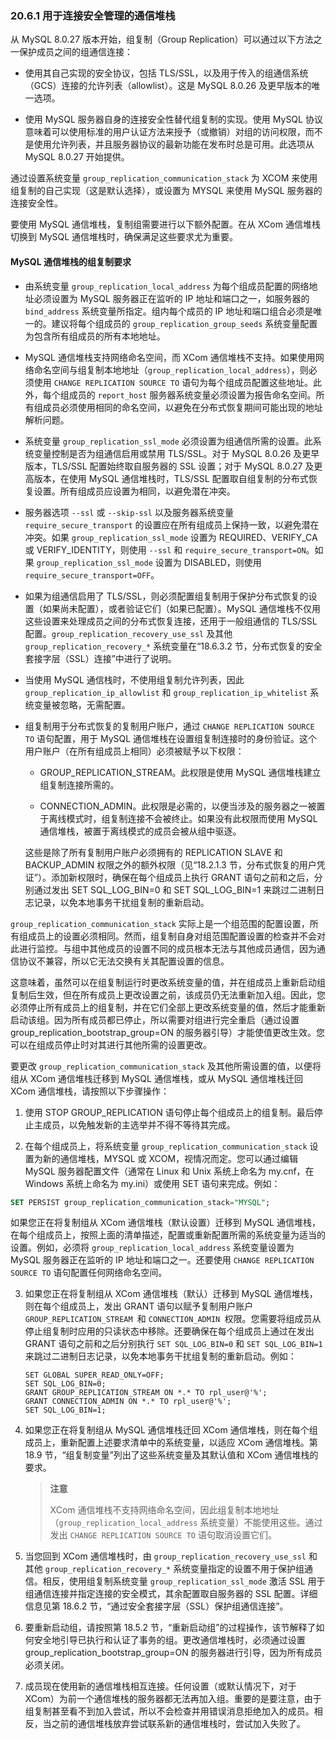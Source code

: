 ### 20.6.1 用于连接安全管理的通信堆栈

从 MySQL 8.0.27 版本开始，组复制（Group Replication）可以通过以下方法之一保护成员之间的组通信连接：

- 使用其自己实现的安全协议，包括 TLS/SSL，以及用于传入的组通信系统（GCS）连接的允许列表（allowlist）。这是 MySQL 8.0.26 及更早版本的唯一选项。
  
- 使用 MySQL 服务器自身的连接安全性替代组复制的实现。使用 MySQL 协议意味着可以使用标准的用户认证方法来授予（或撤销）对组的访问权限，而不是使用允许列表，并且服务器协议的最新功能在发布时总是可用。此选项从 MySQL 8.0.27 开始提供。

通过设置系统变量 `group_replication_communication_stack` 为 XCOM 来使用组复制的自己实现（这是默认选择），或设置为 MYSQL 来使用 MySQL 服务器的连接安全性。

要使用 MySQL 通信堆栈，复制组需要进行以下额外配置。在从 XCom 通信堆栈切换到 MySQL 通信堆栈时，确保满足这些要求尤为重要。

#### MySQL 通信堆栈的组复制要求

- 由系统变量 `group_replication_local_address` 为每个组成员配置的网络地址必须设置为 MySQL 服务器正在监听的 IP 地址和端口之一，如服务器的 `bind_address` 系统变量所指定。组内每个成员的 IP 地址和端口组合必须是唯一的。建议将每个组成员的 `group_replication_group_seeds` 系统变量配置为包含所有组成员的所有本地地址。

- MySQL 通信堆栈支持网络命名空间，而 XCom 通信堆栈不支持。如果使用网络命名空间与组复制本地地址（`group_replication_local_address`），则必须使用 `CHANGE REPLICATION SOURCE TO` 语句为每个组成员配置这些地址。此外，每个组成员的 `report_host` 服务器系统变量必须设置为报告命名空间。所有组成员必须使用相同的命名空间，以避免在分布式恢复期间可能出现的地址解析问题。

- 系统变量 `group_replication_ssl_mode` 必须设置为组通信所需的设置。此系统变量控制是否为组通信启用或禁用 TLS/SSL。对于 MySQL 8.0.26 及更早版本，TLS/SSL 配置始终取自服务器的 SSL 设置；对于 MySQL 8.0.27 及更高版本，在使用 MySQL 通信堆栈时，TLS/SSL 配置取自组复制的分布式恢复设置。所有组成员应设置为相同，以避免潜在冲突。

- 服务器选项 `--ssl` 或 `--skip-ssl` 以及服务器系统变量 `require_secure_transport` 的设置应在所有组成员上保持一致，以避免潜在冲突。如果 `group_replication_ssl_mode` 设置为 REQUIRED、VERIFY_CA 或 VERIFY_IDENTITY，则使用 `--ssl` 和 `require_secure_transport=ON`。如果 `group_replication_ssl_mode` 设置为 DISABLED，则使用 `require_secure_transport=OFF`。

- 如果为组通信启用了 TLS/SSL，则必须配置组复制用于保护分布式恢复的设置（如果尚未配置），或者验证它们（如果已配置）。MySQL 通信堆栈不仅用这些设置来处理成员之间的分布式恢复连接，还用于一般组通信的 TLS/SSL 配置。`group_replication_recovery_use_ssl` 及其他 `group_replication_recovery_*` 系统变量在“18.6.3.2 节，分布式恢复的安全套接字层（SSL）连接”中进行了说明。

- 当使用 MySQL 通信栈时，不使用组复制允许列表，因此 `group_replication_ip_allowlist` 和 `group_replication_ip_whitelist` 系统变量被忽略，无需配置。

- 组复制用于分布式恢复的复制用户账户，通过 `CHANGE REPLICATION SOURCE TO` 语句配置，用于 MySQL 通信堆栈在设置组复制连接时的身份验证。这个用户账户（在所有组成员上相同）必须被赋予以下权限：

  - GROUP_REPLICATION_STREAM。此权限是使用 MySQL 通信堆栈建立组复制连接所需的。
  
  - CONNECTION_ADMIN。此权限是必需的，以便当涉及的服务器之一被置于离线模式时，组复制连接不会被终止。如果没有此权限而使用 MySQL 通信堆栈，被置于离线模式的成员会被从组中驱逐。

  这些是除了所有复制用户账户必须拥有的 REPLICATION SLAVE 和 BACKUP_ADMIN 权限之外的额外权限（见“18.2.1.3 节，分布式恢复的用户凭证”）。添加新权限时，确保在每个组成员上执行 GRANT 语句之前和之后，分别通过发出 SET SQL_LOG_BIN=0 和 SET SQL_LOG_BIN=1 来跳过二进制日志记录，以免本地事务干扰组复制的重新启动。

`group_replication_communication_stack` 实际上是一个组范围的配置设置，所有组成员上的设置必须相同。然而，组复制自身对组范围配置设置的检查并不会对此进行监控。与组中其他成员的设置不同的成员根本无法与其他成员通信，因为通信协议不兼容，所以它无法交换有关其配置设置的信息。

这意味着，虽然可以在组复制运行时更改系统变量的值，并在组成员上重新启动组复制后生效，但在所有成员上更改设置之前，该成员仍无法重新加入组。因此，您必须停止所有成员上的组复制，并在它们全部上更改系统变量的值，然后才能重新启动该组。因为所有成员都已停止，所以需要对组进行完全重启（通过设置 group_replication_bootstrap_group=ON 的服务器引导）才能使值更改生效。您可以在组成员停止时对其进行其他所需的设置更改。

要更改 `group_replication_communication_stack` 及其他所需设置的值，以便将组从 XCom 通信堆栈迁移到 MySQL 通信堆栈，或从 MySQL 通信堆栈迁回 XCom 通信堆栈，请按照以下步骤操作：

1. 使用 STOP GROUP_REPLICATION 语句停止每个组成员上的组复制。最后停止主成员，以免触发新的主选举并不得不等待其完成。

2. 在每个组成员上，将系统变量 `group_replication_communication_stack` 设置为新的通信堆栈，MYSQL 或 XCOM，视情况而定。您可以通过编辑 MySQL 服务器配置文件（通常在 Linux 和 Unix 系统上命名为 my.cnf，在 Windows 系统上命名为 my.ini）或使用 SET 语句来完成。例如：

  ```sql
  SET PERSIST group_replication_communication_stack="MYSQL";
  ```
  如果您正在将复制组从 XCom 通信堆栈（默认设置）迁移到 MySQL 通信堆栈，在每个组成员上，按照上面的清单描述，配置或重新配置所需的系统变量为适当的设置。例如，必须将 `group_replication_local_address` 系统变量设置为 MySQL 服务器正在监听的 IP 地址和端口之一。还要使用 `CHANGE REPLICATION SOURCE TO` 语句配置任何网络命名空间。

3. 如果您正在将复制组从 XCom 通信堆栈（默认）迁移到 MySQL 通信堆栈，则在每个组成员上，发出 GRANT 语句以赋予复制用户账户 `GROUP_REPLICATION_STREAM `和 `CONNECTION_ADMIN `权限。您需要将组成员从停止组复制时应用的只读状态中移除。还要确保在每个组成员上通过在发出 GRANT 语句之前和之后分别执行 `SET SQL_LOG_BIN=0` 和 `SET SQL_LOG_BIN=1` 来跳过二进制日志记录，以免本地事务干扰组复制的重新启动。例如：

    ```mysql
    SET GLOBAL SUPER_READ_ONLY=OFF;
    SET SQL_LOG_BIN=0; 
    GRANT GROUP_REPLICATION_STREAM ON *.* TO rpl_user@'%';
    GRANT CONNECTION_ADMIN ON *.* TO rpl_user@'%';
    SET SQL_LOG_BIN=1;
    ```

4. 如果您正在将复制组从 MySQL 通信堆栈迁回 XCom 通信堆栈，则在每个组成员上，重新配置上述要求清单中的系统变量，以适应 XCom 通信堆栈。第 18.9 节，“组复制变量”列出了这些系统变量及其默认值和 XCom 通信堆栈的要求。

   >  **注意**
   >
   >  XCom 通信堆栈不支持网络命名空间，因此组复制本地地址（`group_replication_local_address` 系统变量）不能使用这些。通过发出 `CHANGE REPLICATION SOURCE TO` 语句取消设置它们。

5. 当您回到 XCom 通信堆栈时，由 `group_replication_recovery_use_ssl` 和其他 `group_replication_recovery_*` 系统变量指定的设置不用于保护组通信。相反，使用组复制系统变量 `group_replication_ssl_mode` 激活 SSL 用于组通信连接并指定连接的安全模式，其余配置取自服务器的 SSL 配置。详细信息见第 18.6.2 节，“通过安全套接字层（SSL）保护组通信连接”。

6. 要重新启动组，请按照第 18.5.2 节，“重新启动组”的过程操作，该节解释了如何安全地引导已执行和认证了事务的组。更改通信堆栈时，必须通过设置 group_replication_bootstrap_group=ON 的服务器进行引导，因为所有成员必须关闭。

7. 成员现在使用新的通信堆栈相互连接。任何设置（或默认情况下，对于 XCom）为前一个通信堆栈的服务器都无法再加入组。重要的是要注意，由于组复制甚至看不到加入尝试，所以不会检查并用错误消息拒绝加入的成员。相反，当之前的通信堆栈放弃尝试联系新的通信堆栈时，尝试加入失败了。